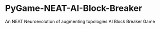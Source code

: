 # PyGame-NEAT-AI-Block-Breaker
An NEAT Neuroevolution of augmenting topologies AI Block Breaker Game
